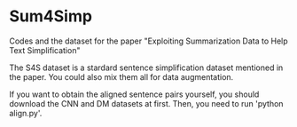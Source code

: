 # Sum4Simp
Codes and the dataset for the paper "Exploiting Summarization Data to Help Text Simplification"

The S4S dataset is a stardard sentence simplification dataset mentioned in the paper. You could also mix them all for data augmentation.

If you want to obtain the aligned sentence pairs yourself, you should download the CNN and DM datasets at first. Then, you need to run 'python align.py'.
